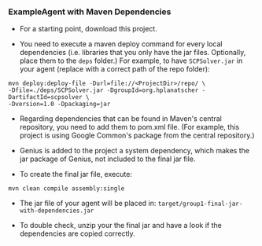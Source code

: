 
### ExampleAgent with Maven Dependencies

- For a starting point, download this project. 

- You need to execute a maven deploy command for every local dependencies (i.e. libraries that you only have the jar files. Optionally, place them to the `deps` folder.) For example, to have `SCPSolver.jar` in your agent (replace <ProjectDir> with a correct path of the repo folder):
```shell script
mvn deploy:deploy-file -Durl=file://<ProjectDir>/repo/ \
-Dfile=./deps/SCPSolver.jar -DgroupId=org.hplanatscher -DartifactId=scpsolver \
-Dversion=1.0 -Dpackaging=jar
```

- Regarding dependencies that can be found in Maven's central repository, you need to add them to pom.xml file. (For example, this project is using Google Common's package from the central repository.)

- Genius is added to the project a system dependency, which makes the jar package of Genius, not included to the final jar file.

- To create the final jar file, execute:

```shell script
mvn clean compile assembly:single
```

- The jar file of your agent will be placed in: `target/group1-final-jar-with-dependencies.jar`

- To double check, unzip your the final jar and have a look if the dependencies are copied correctly.